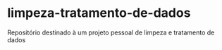 # limpeza-tratamento-de-dados
Repositório destinado à um projeto pessoal de limpeza e tratamento de dados
